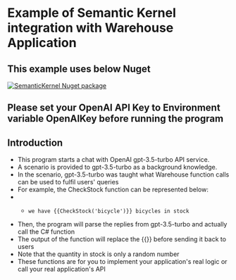 # Example of Semantic Kernel integration with Warehouse Application

## This example uses below Nuget
[![SemanticKernel Nuget package](https://img.shields.io/nuget/vpre/Microsoft.SemanticKernel)](https://www.nuget.org/packages/Microsoft.SemanticKernel/)

## Please set your OpenAI API Key to Environment variable OpenAIKey before running the program

## Introduction
* This program starts a chat with OpenAI gpt-3.5-turbo API service.
* A scenario is provided to gpt-3.5-turbo as a background knowledge.
* In the scenario, gpt-3.5-turbo was taught what Warehouse function calls can be used to fulfil users' queries
* For example, the CheckStock function can be represented below:
* * 	we have {{CheckStock('bicycle')}} bicycles in stock
* Then, the program will parse the replies from gpt-3.5-turbo and actually call the C# function
* The output of the function will replace the {{}} before sending it back to users
* Note that the quantity in stock is only a random number
* These functions are for you to implement your application's real logic or call your real application's API
